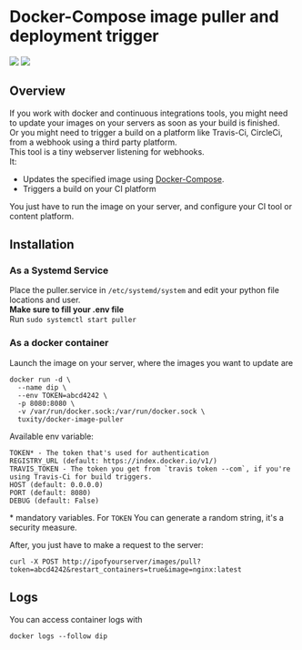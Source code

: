 Docker-Compose image puller and deployment trigger
===================

[![](https://images.microbadger.com/badges/version/sp0x/docker-image-puller.svg)](https://hub.docker.com/r/sp0x/docker-image-puller/)
![](https://images.microbadger.com/badges/image/sp0x/docker-image-puller.svg)

## Overview

If you work with docker and continuous integrations tools, you might need to update your images on your servers as soon as your build is finished.  
Or you might need to trigger a build on a platform like Travis-Ci, CircleCi, from a webhook using a third party platform.   
This tool is a tiny webserver listening for webhooks.  
It:
 - Updates the specified image using [Docker-Compose](https://docs.docker.com/compose/).
 - Triggers a build on your CI platform


You just have to run the image on your server, and configure your CI tool or content platform.

## Installation

### As a Systemd Service
Place the puller.service in `/etc/systemd/system` and edit your python file locations and user.  
**Make sure to fill your .env file**  
Run `sudo systemctl start puller`


### As a docker container

Launch the image on your server, where the images you want to update are
```
docker run -d \
  --name dip \
  --env TOKEN=abcd4242 \
  -p 8080:8080 \
  -v /var/run/docker.sock:/var/run/docker.sock \
  tuxity/docker-image-puller
```

Available env variable:
```
TOKEN* - The token that's used for authentication
REGISTRY_URL (default: https://index.docker.io/v1/)
TRAVIS_TOKEN - The token you get from `travis token --com`, if you're using Travis-Ci for build triggers.
HOST (default: 0.0.0.0)
PORT (default: 8080)
DEBUG (default: False)
```

\* mandatory variables. For `TOKEN` You can generate a random string, it's a security measure.

After, you just have to make a request to the server:
```
curl -X POST http://ipofyourserver/images/pull?token=abcd4242&restart_containers=true&image=nginx:latest
```

## Logs

You can access container logs with
```
docker logs --follow dip
````
